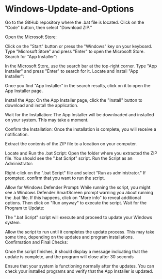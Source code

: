 # Windows-Update-and-Options

Go to the GitHub repository where the .bat file is located. Click on the "Code" button, then select "Download ZIP."

Open the Microsoft Store:

Click on the "Start" button or press the "Windows" key on your keyboard. Type "Microsoft Store" and press "Enter" to open the Microsoft Store. Search for "App Installer":

In the Microsoft Store, use the search bar at the top-right corner. Type "App Installer" and press "Enter" to search for it. Locate and Install "App Installer":

Once you find "App Installer" in the search results, click on it to open the App Installer page.

Install the App: On the App Installer page, click the "Install" button to download and install the application.

Wait for the Installation: The App Installer will be downloaded and installed on your system. This may take a moment.

Confirm the Installation: Once the installation is complete, you will receive a notification.

Extract the contents of the ZIP file to a location on your computer.

Locate and Run the .bat Script: Open the folder where you extracted the ZIP file. You should see the ".bat Script" script. Run the Script as an Administrator:

Right-click on the ".bat Script" file and select "Run as administrator." If prompted, confirm that you want to run the script.

Allow for Windows Defender Prompt: While running the script, you might see a Windows Defender SmartScreen prompt warning you about running the .bat file. If this happens, click on "More info" to reveal additional options. Then click on "Run anyway" to execute the script. Wait for the Program to Update:

The ".bat Script" script will execute and proceed to update your Windows system.

Allow the script to run until it completes the update process. This may take some time, depending on the updates and program installations. Confirmation and Final Checks:

Once the script finishes, it should display a message indicating that the update is complete, and the program will close after 30 seconds

Ensure that your system is functioning normally after the updates. You can check your installed programs and verify that the App Installer is updated.
